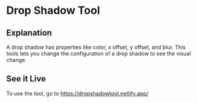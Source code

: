 # Drop Shadow Tool

## Explanation
A drop shadow has properties like color, x offset, y offset, and blur. This tools lets you change the configuration of a drop shadow to see the visual change. 

## See it Live
To use the tool, go to https://dropshadowtool.netlify.app/
